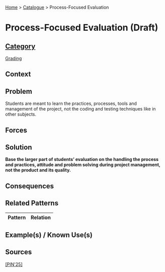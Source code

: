 [Home](../README.md) > [Catalogue](../Patterns_catalogue.md) > Process-Focused Evaluation

# Process-Focused Evaluation (Draft)

## [Category](categories/categories.md)

[Grading](categories/Grading.md)

## Context

## Problem

Students are meant to learn the practices, processes, tools and management of the project, not the coding and testing techniques like in other subjects.

## Forces

## Solution

**Base the larger part of students’ evaluation on the handling the process and practices, attitude and problem solving during project management, not the product and its quality.**

## Consequences

## Related Patterns

|Pattern  | Relation |
|--|--|
 
## Example(s) / Known Use(s) 

## Sources

[[PIN'25]](../References.md)
